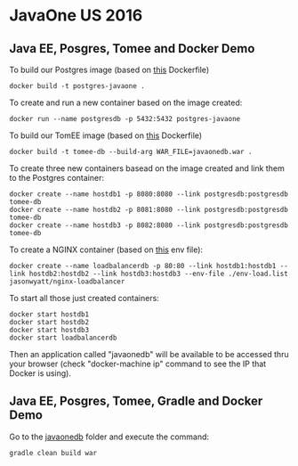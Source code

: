 # JavaOne US 2016

## Java EE, Posgres, Tomee and Docker Demo


To build our Postgres image (based on [this](postgres/Dockerfile) Dockerfile)

```
docker build -t postgres-javaone .
```

To create and run a new container based on the image created:

```
docker run --name postgresdb -p 5432:5432 postgres-javaone
```

To build our TomEE image (based on [this](tomee-db/Dockerfile) Dockerfile)

```
docker build -t tomee-db --build-arg WAR_FILE=javaonedb.war .
```

To create three new containers basead on the image created and link them to the Postgres container:

```
docker create --name hostdb1 -p 8080:8080 --link postgresdb:postgresdb tomee-db
docker create --name hostdb2 -p 8081:8080 --link postgresdb:postgresdb tomee-db
docker create --name hostdb3 -p 8082:8080 --link postgresdb:postgresdb tomee-db
```

To create a NGINX container (based on [this](tomee-db/env-load.list) env file):

```
docker create --name loadbalancerdb -p 80:80 --link hostdb1:hostdb1 --link hostdb2:hostdb2 --link hostdb3:hostdb3 --env-file ./env-load.list jasonwyatt/nginx-loadbalancer
```

To start all those just created containers:

```
docker start hostdb1
docker start hostdb2
docker start hostdb3
docker start loadbalancerdb
```

Then an application called "javaonedb" will be available to be accessed thru your browser (check "docker-machine ip" command to see the IP that Docker is using).

## Java EE, Posgres, Tomee, Gradle and Docker Demo

Go to the [javaonedb](app/javaonedb) folder and execute the command:

```
gradle clean build war
```

